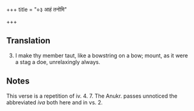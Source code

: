 +++
title = "०३ आहं तनोमि"

+++
## Translation
3. I make thy member taut, like a bowstring on a bow; mount, as it were  
a stag a doe, unrelaxingly always.

## Notes
This verse is a repetition of iv. 4. 7. The Anukr. passes unnoticed the  
abbreviated *iva* both here and in vs. 2.
